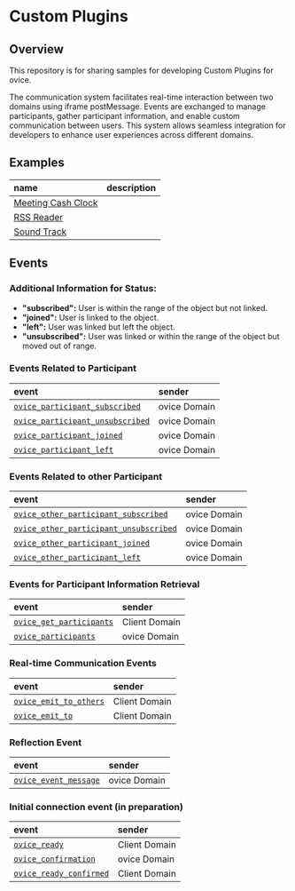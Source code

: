 # Custom Plugins

## **Overview**

This repository is for sharing samples for developing Custom Plugins for ovice.

The communication system facilitates real-time interaction between two domains using iframe postMessage. Events are exchanged to manage participants, gather participant information, and enable custom communication between users. This system allows seamless integration for developers to enhance user experiences across different domains.

## **Examples**

| name                                       | description |
| :----------------------------------------- | :---------- |
| [Meeting Cash Clock](./meeting-cash-clock) |             |
| [RSS Reader](./rss-reader)                 |             |
| [Sound Track](./soundtrack/)               |             |

## **Events**

### **Additional Information for Status:**

- **"subscribed":** User is within the range of the object but not linked.
- **"joined":** User is linked to the object.
- **"left":** User was linked but left the object.
- **"unsubscribed":** User was linked or within the range of the object but moved out of range.

### **Events Related to Participant**

| event                                                                                                         | sender       |
| :------------------------------------------------------------------------------------------------------------ | :----------- |
| [`ovice_participant_subscribed`](./docs/technical_details_for_developers.md#ovice_participant_subscribed)     | ovice Domain |
| [`ovice_participant_unsubscribed`](./docs/technical_details_for_developers.md#ovice_participant_unsubscribed) | ovice Domain |
| [`ovice_participant_joined`](./docs/technical_details_for_developers.md#ovice_participant_joined)             | ovice Domain |
| [`ovice_participant_left`](./docs/technical_details_for_developers.md#ovice_participant_left)                 | ovice Domain |

### **Events Related to other Participant**

| event                                                                                                                     | sender       |
| :------------------------------------------------------------------------------------------------------------------------ | :----------- |
| [`ovice_other_participant_subscribed`](./docs/technical_details_for_developers.md#ovice_other_participant_subscribed)     | ovice Domain |
| [`ovice_other_participant_unsubscribed`](./docs/technical_details_for_developers.md#ovice_other_participant_unsubscribed) | ovice Domain |
| [`ovice_other_participant_joined`](./docs/technical_details_for_developers.md#ovice_other_participant_joined)             | ovice Domain |
| [`ovice_other_participant_left`](./docs/technical_details_for_developers.md#ovice_other_participant_left)                 | ovice Domain |

### **Events for Participant Information Retrieval**

| event                                                                                         | sender        |
| :-------------------------------------------------------------------------------------------- | :------------ |
| [`ovice_get_participants`](./docs/technical_details_for_developers.md#ovice_get_participants) | Client Domain |
| [`ovice_participants`](./docs/technical_details_for_developers.md#ovice_participants)         | ovice Domain  |

### Real-time Communication Events

| event                                                                                     | sender        |
| :---------------------------------------------------------------------------------------- | :------------ |
| [`ovice_emit_to_others`](./docs/technical_details_for_developers.md#ovice_emit_to_others) | Client Domain |
| [`ovice_emit_to`](./docs/technical_details_for_developers.md#ovice_emit_to)               | Client Domain |

### Reflection Event

| event                                                                                   | sender       |
| :-------------------------------------------------------------------------------------- | :----------- |
| [`ovice_event_message`](./docs/technical_details_for_developers.md#ovice_event_message) | ovice Domain |

### Initial connection event (in preparation)

| event                                                                                       | sender        |
| :------------------------------------------------------------------------------------------ | :------------ |
| [`ovice_ready`](./docs/technical_details_for_developers.md#ovice_ready)                     | Client Domain |
| [`ovice_confirmation`](./docs/technical_details_for_developers.md#ovice_confirmation)       | ovice Domain  |
| [`ovice_ready_confirmed`](./docs/technical_details_for_developers.md#ovice_ready_confirmed) | Client Domain |
